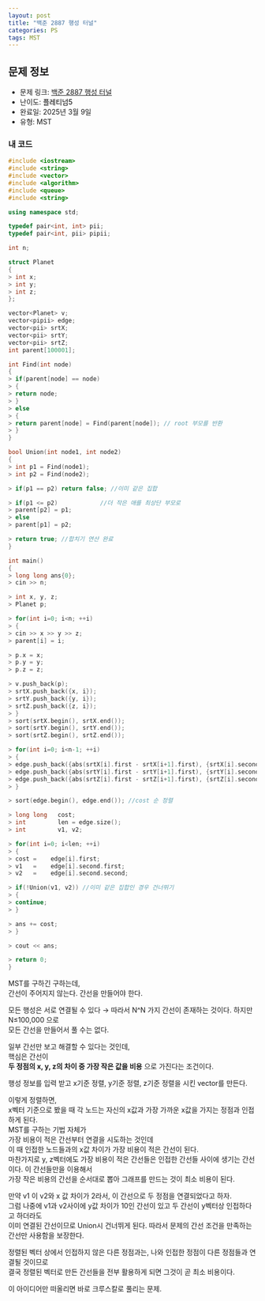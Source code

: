 ```yaml
---
layout: post
title: "백준 2887 행성 터널"
categories: PS
tags: MST
---
```


## 문제 정보
- 문제 링크: [백준 2887 행성 터널](https://www.acmicpc.net/problem/2887)
- 난이도: <span style="color:#000000">플레티넘5</span>
- 완료일: 2025년 3월 9일
- 유형: MST

### 내 코드

```C++
#include <iostream>
#include <string>
#include <vector>
#include <algorithm>
#include <queue>
#include <string>

using namespace std;

typedef pair<int, int> pii;
typedef pair<int, pii> pipii;

int n;

struct Planet
{
> int x;
> int y;
> int z;
};

vector<Planet> v;
vector<pipii> edge;
vector<pii> srtX;
vector<pii> srtY;
vector<pii> srtZ;
int parent[100001];

int Find(int node)
{
> if(parent[node] == node)
> {
> return node;
> }
> else
> {
> return parent[node] = Find(parent[node]); // root 부모를 반환
> }
}

bool Union(int node1, int node2)
{   
> int p1 = Find(node1);
> int p2 = Find(node2);

> if(p1 == p2) return false; //이미 같은 집합

> if(p1 <= p2)            //더 작은 애를 최상단 부모로
> parent[p2] = p1;
> else
> parent[p1] = p2;

> return true; //합치기 연산 완료
}

int main()
{
> long long ans{0};
> cin >> n;

> int x, y, z;
> Planet p;

> for(int i=0; i<n; ++i)
> {
> cin >> x >> y >> z;
> parent[i] = i;

> p.x = x;
> p.y = y;
> p.z = z;

> v.push_back(p);
> srtX.push_back({x, i});
> srtY.push_back({y, i});
> srtZ.push_back({z, i});
> }
> sort(srtX.begin(), srtX.end());
> sort(srtY.begin(), srtY.end());
> sort(srtZ.begin(), srtZ.end());

> for(int i=0; i<n-1; ++i)
> {
> edge.push_back({abs(srtX[i].first - srtX[i+1].first), {srtX[i].second, srtX[i+1].second}}); //{cost, v1, v2}
> edge.push_back({abs(srtY[i].first - srtY[i+1].first), {srtY[i].second, srtY[i+1].second}});
> edge.push_back({abs(srtZ[i].first - srtZ[i+1].first), {srtZ[i].second, srtZ[i+1].second}});
> }

> sort(edge.begin(), edge.end()); //cost 순 정렬

> long long   cost;
> int         len = edge.size();
> int         v1, v2;

> for(int i=0; i<len; ++i)
> {
> cost =    edge[i].first;
> v1   =    edge[i].second.first;
> v2   =    edge[i].second.second;

> if(!Union(v1, v2)) //이미 같은 집합인 경우 건너뛰기
> {
> continue;
> }

> ans += cost;
> }

> cout << ans;

> return 0;
}
```

MST를 구하긴 구하는데,  
간선이 주어지지 않는다. 간선을 만들어야 한다.  

모든 행성은 서로 연결될 수 있다 → 따라서 N^N 가지 간선이 존재하는 것이다. 하지만 N≤100,000 으로   
모든 간선을 만들어서 풀 수는 없다.  

일부 간선만 보고 해결할 수 있다는 것인데,  
핵심은 간선이   
**두 정점의 x, y, z의 차이 중 가장 작은 값을 비용** 으로 가진다는 조건이다.

행성 정보를 입력 받고 x기준 정렬, y기준 정렬, z기준 정렬을 시킨 vector를 만든다.

이렇게 정렬하면,  
x벡터 기준으로 봤을 때 각 노드는 자신의 x값과 가장 가까운 x값을 가지는 정점과 인접하게 된다.  
MST를 구하는 기법 자체가   
가장 비용이 적은 간선부터 연결을 시도하는 것인데  
이 때 인접한 노드들과의 x값 차이가 가장 비용이 적은 간선이 된다.  
마찬가지로 y, z벡터에도 가장 비용이 적은 간선들은 인접한 간선들 사이에 생기는 간선이다. 이 간선들만을 이용해서   
가장 작은 비용의 간선을 순서대로 뽑아 그래프를 만드는 것이 최소 비용이 된다.

만약 v1 이 v2와 x 값 차이가 2라서, 이 간선으로 두 정점을 연결되었다고 하자.  
그럼 나중에 v1과 v2사이에 y값 차이가 10인 간선이 있고 두 간선이 y벡터상 인접하다고 하더라도  
이미 연결된 간선이므로 Union시 건너뛰게 된다. 따라서 문제의 간선 조건을 만족하는 간선만 사용함을 보장한다.  

정렬된 벡터 상에서 인접하지 않은 다른 정점과는, 나와 인접한 정점이 다른 정점들과 연결될 것이므로   
결국 정렬된 벡터로 만든 간선들을 전부 활용하게 되면 그것이 곧 최소 비용이다.  

이 아이디어만 떠올리면 바로 크루스칼로 풀리는 문제.

